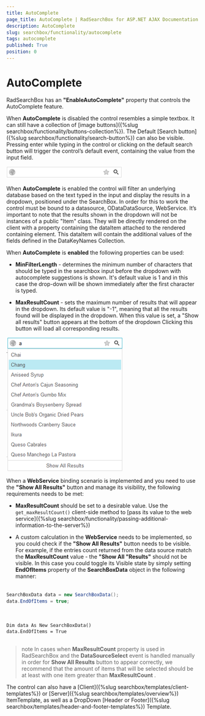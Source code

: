 ```yaml
---
title: AutoComplete
page_title: AutoComplete | RadSearchBox for ASP.NET AJAX Documentation
description: AutoComplete
slug: searchbox/functionality/autocomplete
tags: autocomplete
published: True
position: 0
---
```


# AutoComplete



RadSearchBox has an **"EnableAutoComplete"** property that controls the AutoComplete feature.

When **AutoComplete** is disabled the control resembles a simple textbox. It can still have a collection of [image buttons]({%slug searchbox/functionality/buttons-collection%}). The Default [Search button]({%slug searchbox/functionality/search-button%}) can also be visible. Pressing enter while typing in the control or clicking on the default search button will trigger the control’s default event, containing the value from the input field.

![searchbox autocomplete false](images/searchbox_autocomplete_false.png)

When **AutoComplete** is enabled the control will filter an underlying database based on the text typed in the input and display the results in a dropdown, positioned under the SearchBox. In order for this to work the control must be bound to a datasource, ODataDataSource, WebService. It’s important to note that the results shown in the dropdown will not be instances of a public "Item" class. They will be directly rendered on the client with a property containing the dataItem attached to the rendered containing element. This dataItem will contain the additional values of the fields defined in the DataKeyNames Collection.

When **AutoComplete** is **enabled** the following properties can be used:

* **MinFilterLength** - determines the minimum number of characters that should be typed in the searchbox input before the dropdown with autocomplete suggestions is shown. It's default value is 1 and in this case the drop-down will be shown immediately after the first character is typed.

* **MaxResultCount** - sets the maximum number of results that will appear in the dropdown. Its default value is "-1", meaning that all the results found will be displayed in the dropdown. When this value is set, a "Show all results" button appears at the bottom of the dropdown Clicking this button will load all corresponding results.

![searchbox show all results](images/searchbox_show_all_results.png)

When a **WebService** binding scenario is implemented and you need to use the **"Show All Results"** button and manage its visibility, the following requirements needs to be met:

* **MaxResultCount** should be set to a desirable value. Use the `get_maxResultCount()` client-side method to [pass its value to the web service]({%slug searchbox/functionality/passing-additional-information-to-the-server%})

* A custom calculation in the **WebService** needs to be implemented, so you could check if the **"Show All Results"** button needs to be visible. For example, if the entries count returned from the data source match the **MaxResultCount** value - the **"Show All "Results"** should not be visible. In this case you could toggle its Visible state by simply setting **EndOfItems** property of the **SearchBoxData** object in the following manner:



````C#

SearchBoxData data = new SearchBoxData();
data.EndOfItems = true;
	
````
````VB.NET
	
Dim data As New SearchBoxData()
data.EndOfItems = True
	
````


>note In cases when **MaxResultCount** property is used in RadSearchBox and the **DataSourceSelect** event is handled manually in order for **Show All Results** button to appear correctly, we recommend that the amount of items that will be selected should be at least with one item greater than **MaxResultCount** .
>


The control can also have a [Client]({%slug searchbox/templates/client-templates%}) or [Server]({%slug searchbox/templates/overview%}) ItemTemplate, as well as a DropDown [Header or Footer]({%slug searchbox/templates/header-and-footer-templates%}) Template.
